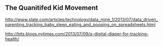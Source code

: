 
## The Quanitifed Kid Movement

http://www.slate.com/articles/technology/data_mine_1/2013/07/data_driven_parenting_tracking_baby_sleep_eating_and_pooping_on_spreadsheets.html

http://bits.blogs.nytimes.com/2013/07/09/a-digital-diaper-for-tracking-health/